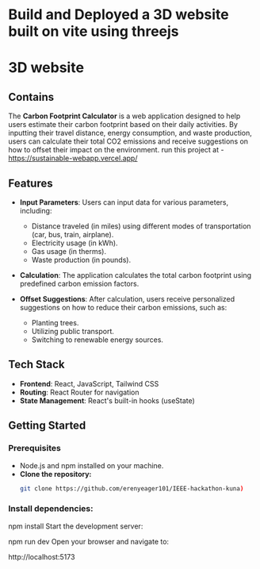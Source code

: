 # Build and Deployed a 3D website built on vite using threejs 



# 3D website

## Contains

The **Carbon Footprint Calculator** is a web application designed to help users estimate their carbon footprint based on their daily activities. By inputting their travel distance, energy consumption, and waste production, users can calculate their total CO2 emissions and receive suggestions on how to offset their impact on the environment.
run this project at - https://sustainable-webapp.vercel.app/

## Features

- **Input Parameters**: Users can input data for various parameters, including:
  - Distance traveled (in miles) using different modes of transportation (car, bus, train, airplane).
  - Electricity usage (in kWh).
  - Gas usage (in therms).
  - Waste production (in pounds).

- **Calculation**: The application calculates the total carbon footprint using predefined carbon emission factors.

- **Offset Suggestions**: After calculation, users receive personalized suggestions on how to reduce their carbon emissions, such as:
  - Planting trees.
  - Utilizing public transport.
  - Switching to renewable energy sources.

## Tech Stack

- **Frontend**: React, JavaScript, Tailwind CSS
- **Routing**: React Router for navigation
- **State Management**: React's built-in hooks (useState)

## Getting Started

### Prerequisites

- Node.js and npm installed on your machine.
- **Clone the repository:**
   ```bash
   git clone https://github.com/erenyeager101/IEEE-hackathon-kuna)
  
   
### Install dependencies:


npm install
Start the development server:


npm run dev
Open your browser and navigate to:


http://localhost:5173
